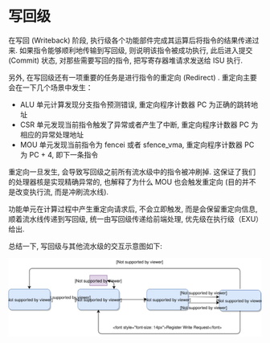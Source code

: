 # 写回级

在写回 (Writeback) 阶段, 执行级各个功能部件完成其运算后将指令的结果传递过来. 如果指令能够顺利地传输到写回级, 则说明该指令被成功执行, 此后进入提交 (Commit) 状态, 对那些需要写回的指令, 把写寄存器堆请求发送给 ISU 执行.

另外, 在写回级还有一项重要的任务是进行指令的重定向 (Redirect) . 重定向主要会在一下几个场景中发生：

*  ALU 单元计算发现分支指令预测错误, 重定向程序计数器 PC 为正确的跳转地址
*  CSR 单元发现当前指令触发了异常或者产生了中断, 重定向程序计数器 PC 为相应的异常处理地址
* MOU 单元发现当前指令为 fencei 或者 sfence_vma, 重定向程序计数器 PC 为 PC + 4, 即下一条指令

重定向一旦发生, 会导致写回级之前所有流水级中的指令被冲刷掉. 这保证了我们的处理器核是实现精确异常的, 也解释了为什么 MOU 也会触发重定向 (目的并不是改变执行流, 而是冲刷流水线). 

功能单元在计算过程中产生重定向请求后, 不会立即触发, 而是会保留重定向信息, 顺着流水线传递到写回级, 统一由写回级传递给前端处理, 优先级在执行级（EXU）给出.

总结一下, 写回级与其他流水级的交互示意图如下:

![](wbu.svg)

